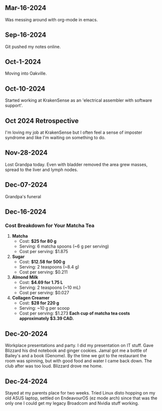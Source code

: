 ## Mar-16-2024
Was messing around with org-mode in emacs.
## Sep-16-2024
Git pushed my notes online.
## Oct-1-2024
Moving into Oakville.
## Oct-10-2024
Started working at KrakenSense as an 'electrical assembler with software support'.
## Oct 2024 Retrospective
I'm loving my job at KrakenSense but I often feel a sense of imposter syndrome and like I'm waiting on something to do.
## Nov-28-2024
Lost Grandpa today. Even with bladder removed the area grew masses, spread to the liver and lymph nodes.
## Dec-07-2024
Grandpa's funeral
## Dec-16-2024
### Cost Breakdown for Your Matcha Tea
1. **Matcha**  
	 - Cost: **$25 for 80 g**  
	 - Serving: 6 matcha spoons (~6 g per serving)  
	 - Cost per serving: $1.875
2. **Sugar**  
	 - Cost: **$12.58 for 500 g**  
	 - Serving: 2 teaspoons (~8.4 g)  
	 - Cost per serving: $0.211
3. **Almond Milk**  
	 - Cost: **$4.69 for 1.75 L**  
	 - Serving: 2 teaspoons (~10 mL)  
	 - Cost per serving: $0.027
4. **Collagen Creamer**  
	 - Cost: **$28 for 220 g**  
	 - Serving: ~10 g per scoop  
	 - Cost per serving: $1.273
**Each cup of matcha tea costs approximately $3.39 CAD.**
## Dec-20-2024
Workplace presentations and party. I did my presentation on IT stuff. Gave Blizzard his dnd notebook and ginger cookies. Jamal got me a bottle of Bailey's and a book (Genome). By the time we got to the restaurant the room was spinning, but with good food and water I came back down. The club after was too loud. Blizzard drove me home.
## Dec-24-2024
Stayed at my parents place for two weeks. Tried Linux disto hopping on my old ASUS laptop, settled on EndeavourOS (ez mode arch) since that was the only one I could get my legacy Broadcom and Nvidia stuff working.
